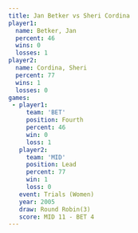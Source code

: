 ```yaml
---
title: Jan Betker vs Sheri Cordina
player1:              
  name: Betker, Jan   
  percent: 46         
  wins: 0             
  losses: 1           
player2:              
  name: Cordina, Sheri
  percent: 77         
  wins: 1             
  losses: 0           
games:
 - player1:          
     team: 'BET'     
     position: Fourth
     percent: 46     
     win: 0          
     loss: 1         
   player2:        
     team: 'MID'   
     position: Lead
     percent: 77   
     win: 1        
     loss: 0       
   event: Trials (Women)
   year: 2005           
   draw: Round Robin(3) 
   score: MID 11 - BET 4
---
```

